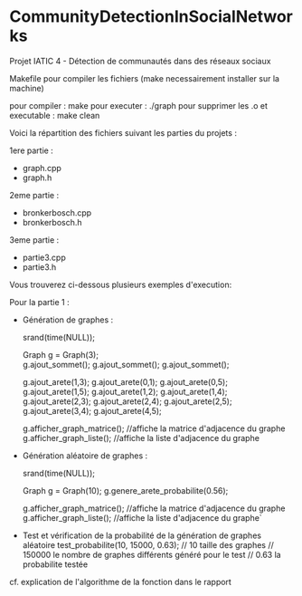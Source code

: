# CommunityDetectionInSocialNetworks
Projet IATIC 4 - Détection de communautés dans des réseaux sociaux

Makefile pour compiler les fichiers (make necessairement installer sur la machine)

pour compiler : make
pour executer : ./graph
pour supprimer les .o et executable : make clean

Voici la répartition des fichiers suivant les parties du projets :

1ere partie :
 - graph.cpp
 - graph.h

2eme partie :
 - bronkerbosch.cpp
 - bronkerbosch.h

3eme partie :
 - partie3.cpp
 - partie3.h

Vous trouverez ci-dessous plusieurs exemples d'execution:

Pour la partie 1 : 

- Génération de graphes :

    srand(time(NULL));

    Graph g = Graph(3);<br>
    g.ajout_sommet();
    g.ajout_sommet();
    g.ajout_sommet();


    g.ajout_arete(1,3);
    g.ajout_arete(0,1); 
    g.ajout_arete(0,5);
    g.ajout_arete(1,5);
    g.ajout_arete(1,2);
    g.ajout_arete(1,4);
    g.ajout_arete(2,3);
    g.ajout_arete(2,4);
    g.ajout_arete(2,5);
    g.ajout_arete(3,4);
    g.ajout_arete(4,5);

    g.afficher_graph_matrice(); //affiche la matrice d'adjacence du graphe
    g.afficher_graph_liste(); //affiche la liste d'adjacence du graphe


- Génération aléatoire de graphes :

    srand(time(NULL));

    Graph g = Graph(10);
    g.genere_arete_probabilite(0.56);
 
    g.afficher_graph_matrice(); //affiche la matrice d'adjacence du graphe
    g.afficher_graph_liste(); //affiche la liste d'adjacence du graphe`

- Test et vérification de la probabilité de la génération de graphes aléatoire
    test_probabilite(10, 15000, 0.63);
    // 10 taille des graphes
    // 150000 le nombre de graphes différents généré pour le test
    // 0.63 la probabilite testée

cf. explication de l'algorithme de la fonction dans le rapport

